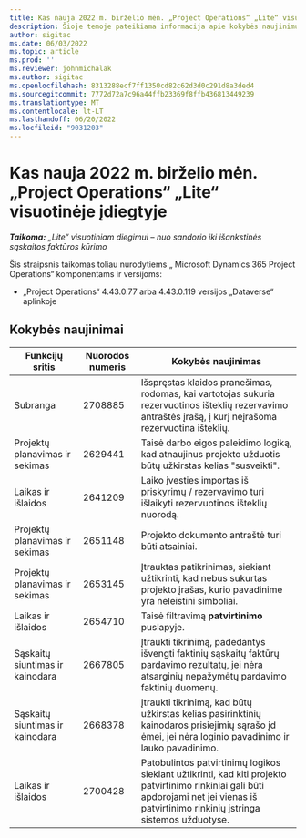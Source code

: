 ```yaml
---
title: Kas nauja 2022 m. birželio mėn. „Project Operations“ „Lite“ visuotinėje įdiegtyje
description: Šioje temoje pateikiama informacija apie kokybės naujinimus, pasiekiamus 2022 m. birželio mėn. „Microsoft Dynamics 365 Project Operations“ lite talpinimas.
author: sigitac
ms.date: 06/03/2022
ms.topic: article
ms.prod: ''
ms.reviewer: johnmichalak
ms.author: sigitac
ms.openlocfilehash: 8313288ecf7ff1350cd82c62d3d0c291d8a3ded4
ms.sourcegitcommit: 7772d72a7c96a44ffb23369f8ffb436813449239
ms.translationtype: MT
ms.contentlocale: lt-LT
ms.lasthandoff: 06/20/2022
ms.locfileid: "9031203"
---
```

# <a name="whats-new-june-2022---project-operations-lite-deployment"></a>Kas nauja 2022 m. birželio mėn. „Project Operations“ „Lite“ visuotinėje įdiegtyje

_**Taikoma:** „Lite“ visuotiniam diegimui – nuo sandorio iki išankstinės sąskaitos faktūros kūrimo_

Šis straipsnis taikomas toliau nurodytiems „ Microsoft Dynamics 365 Project Operations“ komponentams ir versijoms:

- „Project Operations“ 4.43.0.77 arba 4.43.0.119 versijos „Dataverse“ aplinkoje

## <a name="quality-updates"></a>Kokybės naujinimai

| Funkcijų sritis | Nuorodos numeris | Kokybės naujinimas |
| --- | --- | --- |
| Subranga | 2708885 | Išspręstas klaidos pranešimas, rodomas, kai vartotojas sukuria rezervuotinos išteklių rezervavimo antraštės įrašą, į kurį neįrašoma rezervuotina išteklių. |
| Projektų planavimas ir sekimas | 2629441 | Taisė darbo eigos paleidimo logiką, kad atnaujinus projekto užduotis būtų užkirstas kelias "susveikti". |
| Laikas ir išlaidos | 2641209 | Laiko įvesties importas iš priskyrimų / rezervavimo turi išlaikyti rezervuotinos išteklių nuorodą. |
| Projektų planavimas ir sekimas | 2651148 | Projekto dokumento antraštė turi būti atsainiai.|
| Projektų planavimas ir sekimas | 2653145 | Įtrauktas patikrinimas, siekiant užtikrinti, kad nebus sukurtas projekto įrašas, kurio pavadinime yra neleistini simboliai. |
| Laikas ir išlaidos | 2654710 | Taisė filtravimą **patvirtinimo** puslapyje. |
| Sąskaitų siuntimas ir kainodara | 2667805 | Įtraukti tikrinimą, padedantys išvengti faktinių sąskaitų faktūrų pardavimo rezultatų, jei nėra atsarginių nepažymėtų pardavimo faktinių duomenų. |
| Sąskaitų siuntimas ir kainodara | 2668378 | Įtraukti tikrinimą, kad būtų užkirstas kelias pasirinktinių kainodaros prisiejimių sąrašo įd ėmei, jei nėra loginio pavadinimo ir lauko pavadinimo. |
| Laikas ir išlaidos | 2700428 | Patobulintos patvirtinimų logikos siekiant užtikrinti, kad kiti projekto patvirtinimo rinkiniai gali būti apdorojami net jei vienas iš patvirtinimo rinkinių įstringa sistemos užduotyse. |
